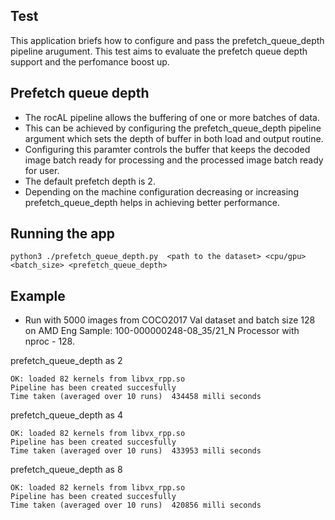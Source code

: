 ## Test
This application briefs how to configure and pass the prefetch_queue_depth pipeline arugument.
This  test  aims to evaluate the prefetch queue depth support and the perfomance boost up.

## Prefetch queue depth
* The rocAL pipeline allows the buffering of one or more batches of data.
* This can be achieved by configuring the prefetch_queue_depth pipeline argument which sets the depth of buffer in both load and output routine.
* Configuring this paramter controls the buffer that keeps the decoded image batch ready for processing and the processed image batch ready for user.
* The default prefetch depth is 2.
* Depending on the machine configuration decreasing or increasing   prefetch_queue_depth helps in achieving better performance.

## Running the app
`python3 ./prefetch_queue_depth.py  <path to the dataset> <cpu/gpu> <batch_size> <prefetch_queue_depth>`

## Example
* Run with 5000 images from COCO2017 Val dataset and batch size 128 on AMD Eng Sample: 100-000000248-08_35/21_N Processor with nproc - 128.

prefetch_queue_depth as 2

```
OK: loaded 82 kernels from libvx_rpp.so
Pipeline has been created succesfully
Time taken (averaged over 10 runs)  434458 milli seconds
```

prefetch_queue_depth as 4

```
OK: loaded 82 kernels from libvx_rpp.so
Pipeline has been created succesfully
Time taken (averaged over 10 runs)  433953 milli seconds
```

prefetch_queue_depth as 8

```
OK: loaded 82 kernels from libvx_rpp.so
Pipeline has been created succesfully
Time taken (averaged over 10 runs)  420856 milli seconds
```
